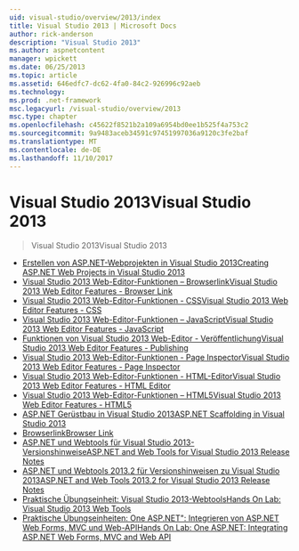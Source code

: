 ```yaml
---
uid: visual-studio/overview/2013/index
title: Visual Studio 2013 | Microsoft Docs
author: rick-anderson
description: "Visual Studio 2013"
ms.author: aspnetcontent
manager: wpickett
ms.date: 06/25/2013
ms.topic: article
ms.assetid: 646edfc7-dc62-4fa0-84c2-926996c92aeb
ms.technology: 
ms.prod: .net-framework
msc.legacyurl: /visual-studio/overview/2013
msc.type: chapter
ms.openlocfilehash: c45622f8521b2a109a6954bd0ee1b525f4a753c2
ms.sourcegitcommit: 9a9483aceb34591c97451997036a9120c3fe2baf
ms.translationtype: MT
ms.contentlocale: de-DE
ms.lasthandoff: 11/10/2017
---
```

<a name="visual-studio-2013"></a><span data-ttu-id="649fe-103">Visual Studio 2013</span><span class="sxs-lookup"><span data-stu-id="649fe-103">Visual Studio 2013</span></span>
====================
> <span data-ttu-id="649fe-104">Visual Studio 2013</span><span class="sxs-lookup"><span data-stu-id="649fe-104">Visual Studio 2013</span></span>


- [<span data-ttu-id="649fe-105">Erstellen von ASP.NET-Webprojekten in Visual Studio 2013</span><span class="sxs-lookup"><span data-stu-id="649fe-105">Creating ASP.NET Web Projects in Visual Studio 2013</span></span>](creating-web-projects-in-visual-studio.md)
- [<span data-ttu-id="649fe-106">Visual Studio 2013 Web-Editor-Funktionen – Browserlink</span><span class="sxs-lookup"><span data-stu-id="649fe-106">Visual Studio 2013 Web Editor Features - Browser Link</span></span>](visual-studio-2013-web-editor-features-browser-link.md)
- [<span data-ttu-id="649fe-107">Visual Studio 2013 Web-Editor-Funktionen - CSS</span><span class="sxs-lookup"><span data-stu-id="649fe-107">Visual Studio 2013 Web Editor Features - CSS</span></span>](visual-studio-2013-web-editor-features-css.md)
- [<span data-ttu-id="649fe-108">Visual Studio 2013 Web-Editor-Funktionen – JavaScript</span><span class="sxs-lookup"><span data-stu-id="649fe-108">Visual Studio 2013 Web Editor Features - JavaScript</span></span>](visual-studio-2013-web-editor-features-javascript.md)
- [<span data-ttu-id="649fe-109">Funktionen von Visual Studio 2013 Web-Editor - Veröffentlichung</span><span class="sxs-lookup"><span data-stu-id="649fe-109">Visual Studio 2013 Web Editor Features - Publishing</span></span>](visual-studio-2013-web-editor-features-publishing.md)
- [<span data-ttu-id="649fe-110">Visual Studio 2013 Web-Editor-Funktionen - Page Inspector</span><span class="sxs-lookup"><span data-stu-id="649fe-110">Visual Studio 2013 Web Editor Features - Page Inspector</span></span>](visual-studio-2013-web-editor-features-page-inspector.md)
- [<span data-ttu-id="649fe-111">Visual Studio 2013 Web-Editor-Funktionen - HTML-Editor</span><span class="sxs-lookup"><span data-stu-id="649fe-111">Visual Studio 2013 Web Editor Features - HTML Editor</span></span>](visual-studio-2013-web-editor-features-html-editor.md)
- [<span data-ttu-id="649fe-112">Visual Studio 2013 Web-Editor-Funktionen – HTML5</span><span class="sxs-lookup"><span data-stu-id="649fe-112">Visual Studio 2013 Web Editor Features - HTML5</span></span>](visual-studio-2013-web-editor-features-html5.md)
- [<span data-ttu-id="649fe-113">ASP.NET Gerüstbau in Visual Studio 2013</span><span class="sxs-lookup"><span data-stu-id="649fe-113">ASP.NET Scaffolding in Visual Studio 2013</span></span>](aspnet-scaffolding-overview.md)
- [<span data-ttu-id="649fe-114">Browserlink</span><span class="sxs-lookup"><span data-stu-id="649fe-114">Browser Link</span></span>](using-browser-link.md)
- [<span data-ttu-id="649fe-115">ASP.NET und Webtools für Visual Studio 2013-Versionshinweise</span><span class="sxs-lookup"><span data-stu-id="649fe-115">ASP.NET and Web Tools for Visual Studio 2013 Release Notes</span></span>](release-notes.md)
- [<span data-ttu-id="649fe-116">ASP.NET und Webtools 2013.2 für Versionshinweisen zu Visual Studio 2013</span><span class="sxs-lookup"><span data-stu-id="649fe-116">ASP.NET and Web Tools 2013.2 for Visual Studio 2013 Release Notes</span></span>](aspnet-and-web-tools-20132-preview-for-visual-studio-2013-release-notes.md)
- [<span data-ttu-id="649fe-117">Praktische Übungseinheit: Visual Studio 2013-Webtools</span><span class="sxs-lookup"><span data-stu-id="649fe-117">Hands On Lab: Visual Studio 2013 Web Tools</span></span>](visual-studio-2013-web-tools.md)
- [<span data-ttu-id="649fe-118">Praktische Übungseinheiten: One ASP.NET": Integrieren von ASP.NET Web Forms, MVC und Web-API</span><span class="sxs-lookup"><span data-stu-id="649fe-118">Hands On Lab: One ASP.NET: Integrating ASP.NET Web Forms, MVC and Web API</span></span>](one-aspnet-integrating-aspnet-web-forms-mvc-and-web-api.md)
